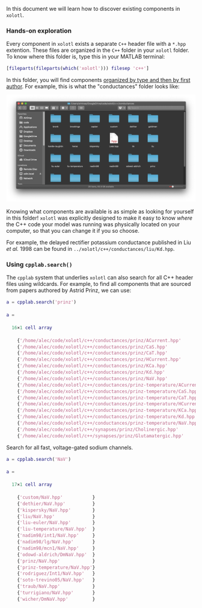 In this document we will learn how to discover existing components in `xolotl`.

### Hands-on exploration

Every component in `xolotl` exists a separate `C++` header file with a `*.hpp` extention. These files are organized in the `C++` folder in your `xolotl` folder. To know where this folder is, type this in your MATLAB terminal:

```matlab
[fileparts(fileparts(which('xolotl'))) filesep 'c++']
```

In this folder, you will find components [organized by type and then by first author](construct-models.md#whereshouldIputthem). For example, this is what the "conductances" folder looks like:

![](../images/folder-components.png)

Knowing what components are available is as simple as looking for yourself in this folder! `xolotl` was explicitly designed to make it easy to know *where* the C++ code your model was running was physically located on your computer, so that you can change it if you so choose.


For example, the delayed rectifier potassium conductance published in Liu *et al.* 1998 can be found in `../xolotl/c++/conductances/liu/Kd.hpp`.

### Using `cpplab.search()`

The `cpplab` system that underlies `xolotl` can also search for all C++ header files using wildcards. For example, to find all components that are sourced from papers authored by Astrid Prinz, we can use:

```matlab
a = cpplab.search('prinz')

a =

  16×1 cell array

    {'/home/alec/code/xolotl/c++/conductances/prinz/ACurrent.hpp'            }
    {'/home/alec/code/xolotl/c++/conductances/prinz/CaS.hpp'                 }
    {'/home/alec/code/xolotl/c++/conductances/prinz/CaT.hpp'                 }
    {'/home/alec/code/xolotl/c++/conductances/prinz/HCurrent.hpp'            }
    {'/home/alec/code/xolotl/c++/conductances/prinz/KCa.hpp'                 }
    {'/home/alec/code/xolotl/c++/conductances/prinz/Kd.hpp'                  }
    {'/home/alec/code/xolotl/c++/conductances/prinz/NaV.hpp'                 }
    {'/home/alec/code/xolotl/c++/conductances/prinz-temperature/ACurrent.hpp'}
    {'/home/alec/code/xolotl/c++/conductances/prinz-temperature/CaS.hpp'     }
    {'/home/alec/code/xolotl/c++/conductances/prinz-temperature/CaT.hpp'     }
    {'/home/alec/code/xolotl/c++/conductances/prinz-temperature/HCurrent.hpp'}
    {'/home/alec/code/xolotl/c++/conductances/prinz-temperature/KCa.hpp'     }
    {'/home/alec/code/xolotl/c++/conductances/prinz-temperature/Kd.hpp'      }
    {'/home/alec/code/xolotl/c++/conductances/prinz-temperature/NaV.hpp'     }
    {'/home/alec/code/xolotl/c++/synapses/prinz/Cholinergic.hpp'             }
    {'/home/alec/code/xolotl/c++/synapses/prinz/Glutamatergic.hpp'           }
```

Search for all fast, voltage-gated sodium channels.

```matlab
a = cpplab.search('NaV')

a =

  17×1 cell array

    {'custom/NaV.hpp'           }
    {'dethier/NaV.hpp'          }
    {'kispersky/NaV.hpp'        }
    {'liu/NaV.hpp'              }
    {'liu-euler/NaV.hpp'        }
    {'liu-temperature/NaV.hpp'  }
    {'nadim98/int1/NaV.hpp'     }
    {'nadim98/lg/NaV.hpp'       }
    {'nadim98/mcn1/NaV.hpp'     }
    {'odowd-aldrich/DmNaV.hpp'  }
    {'prinz/NaV.hpp'            }
    {'prinz-temperature/NaV.hpp'}
    {'rodriguez/Int1/NaV.hpp'   }
    {'soto-trevino05/NaV.hpp'   }
    {'traub/NaV.hpp'            }
    {'turrigiano/NaV.hpp'       }
    {'wicher/DmNaV.hpp'         }

```
